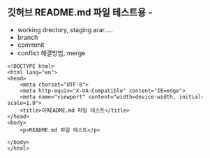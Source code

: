 ## 깃허브 README.md 파일 테스트용  -


- working drectory, staging arar.....
- branch
- commmit
- conflict 해결방법, merge


```
<!DOCTYPE html>
<html lang="en">
<head>
    <meta charset="UTF-8">
    <meta http-equiv="X-UA-Compatible" content="IE=edge">
    <meta name="viewport" content="width=device-width, initial-scale=1.0">
    <title>이README.md 파일 테스트</title>
</head>
<body>    
    <p>README.md 파일 테스트</p>

</body>
</html>
```

